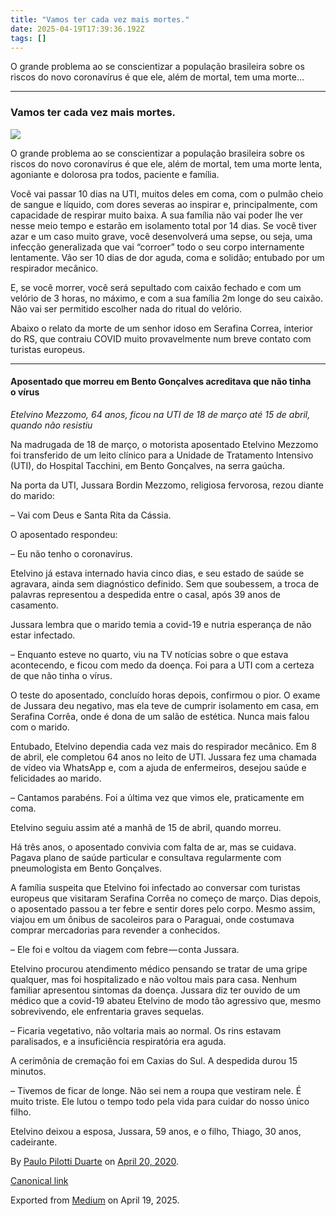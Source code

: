 ```yaml
---
title: "Vamos ter cada vez mais mortes."
date: 2025-04-19T17:39:36.192Z
tags: []
---
```


O grande problema ao se conscientizar a população brasileira sobre os riscos do novo coronavírus é que ele, além de mortal, tem uma morte…

* * *

### Vamos ter cada vez mais mortes.

![](https://cdn-images-1.medium.com/max/800/1*6TJIUMZwvXdYoGpqfBR0lw.jpeg)

O grande problema ao se conscientizar a população brasileira sobre os riscos do novo coronavírus é que ele, além de mortal, tem uma morte lenta, agoniante e dolorosa pra todos, paciente e família.

Você vai passar 10 dias na UTI, muitos deles em coma, com o pulmão cheio de sangue e líquido, com dores severas ao inspirar e, principalmente, com capacidade de respirar muito baixa. A sua família não vai poder lhe ver nesse meio tempo e estarão em isolamento total por 14 dias. Se você tiver azar e um caso muito grave, você desenvolverá uma sepse, ou seja, uma infecção generalizada que vai “corroer” todo o seu corpo internamente lentamente. Vão ser 10 dias de dor aguda, coma e solidão; entubado por um respirador mecânico.

E, se você morrer, você será sepultado com caixão fechado e com um velório de 3 horas, no máximo, e com a sua família 2m longe do seu caixão. Não vai ser permitido escolher nada do ritual do velório.

Abaixo o relato da morte de um senhor idoso em Serafina Correa, interior do RS, que contraiu COVID muito provavelmente num breve contato com turistas europeus.

* * *

#### Aposentado que morreu em Bento Gonçalves acreditava que não tinha o vírus

_Etelvino Mezzomo, 64 anos, ficou na UTI de 18 de março até 15 de abril, quando não resistiu_

Na madrugada de 18 de março, o motorista aposentado Etelvino Mezzomo foi transferido de um leito clínico para a Unidade de Tratamento Intensivo (UTI), do Hospital Tacchini, em Bento Gonçalves, na serra gaúcha.

Na porta da UTI, Jussara Bordin Mezzomo, religiosa fervorosa, rezou diante do marido:

– Vai com Deus e Santa Rita da Cássia.

O aposentado respondeu:

– Eu não tenho o coronavírus.

Etelvino já estava internado havia cinco dias, e seu estado de saúde se agravara, ainda sem diagnóstico definido. Sem que soubessem, a troca de palavras representou a despedida entre o casal, após 39 anos de casamento.

Jussara lembra que o marido temia a covid-19 e nutria esperança de não estar infectado.

– Enquanto esteve no quarto, viu na TV notícias sobre o que estava acontecendo, e ficou com medo da doença. Foi para a UTI com a certeza de que não tinha o vírus.

O teste do aposentado, concluído horas depois, confirmou o pior. O exame de Jussara deu negativo, mas ela teve de cumprir isolamento em casa, em Serafina Corrêa, onde é dona de um salão de estética. Nunca mais falou com o marido.

Entubado, Etelvino dependia cada vez mais do respirador mecânico. Em 8 de abril, ele completou 64 anos no leito de UTI. Jussara fez uma chamada de vídeo via WhatsApp e, com a ajuda de enfermeiros, desejou saúde e felicidades ao marido.

– Cantamos parabéns. Foi a última vez que vimos ele, praticamente em coma.

Etelvino seguiu assim até a manhã de 15 de abril, quando morreu.

Há três anos, o aposentado convivia com falta de ar, mas se cuidava. Pagava plano de saúde particular e consultava regularmente com pneumologista em Bento Gonçalves.

A família suspeita que Etelvino foi infectado ao conversar com turistas europeus que visitaram Serafina Corrêa no começo de março. Dias depois, o aposentado passou a ter febre e sentir dores pelo corpo. Mesmo assim, viajou em um ônibus de sacoleiros para o Paraguai, onde costumava comprar mercadorias para revender a conhecidos.

– Ele foi e voltou da viagem com febre — conta Jussara.

Etelvino procurou atendimento médico pensando se tratar de uma gripe qualquer, mas foi hospitalizado e não voltou mais para casa. Nenhum familiar apresentou sintomas da doença. Jussara diz ter ouvido de um médico que a covid-19 abateu Etelvino de modo tão agressivo que, mesmo sobrevivendo, ele enfrentaria graves sequelas.

– Ficaria vegetativo, não voltaria mais ao normal. Os rins estavam paralisados, e a insuficiência respiratória era aguda.

A cerimônia de cremação foi em Caxias do Sul. A despedida durou 15 minutos.

– Tivemos de ficar de longe. Não sei nem a roupa que vestiram nele. É muito triste. Ele lutou o tempo todo pela vida para cuidar do nosso único filho.

Etelvino deixou a esposa, Jussara, 59 anos, e o filho, Thiago, 30 anos, cadeirante.

By [Paulo Pilotti Duarte](https://medium.com/@paulopilotti) on [April 20, 2020](https://medium.com/p/96792d375fa6).

[Canonical link](https://medium.com/@paulopilotti/vamos-ter-cada-vez-mais-mortes-96792d375fa6)

Exported from [Medium](https://medium.com) on April 19, 2025.